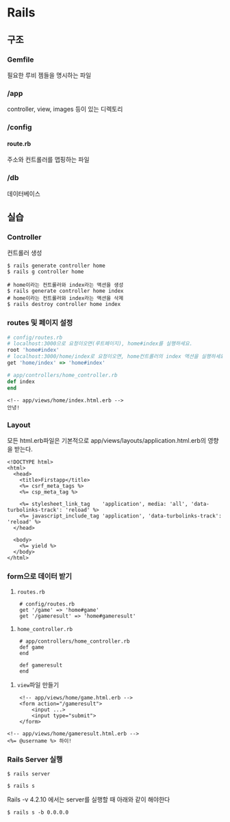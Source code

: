 # Rails

## 구조

### Gemfile

필요한 루비 젬들을 명시하는 파일

### /app

controller, view, images 등이 있는 디렉토리

### /config

#### route.rb

주소와 컨트롤러를 맵핑하는 파일

### /db

데이터베이스

## 실습

### Controller

컨트롤러 생성

```
$ rails generate controller home
$ rails g controller home 

# home이라는 컨트롤러와 index라는 액션을 생성
$ rails generate controller home index
# home이라는 컨트롤러와 index라는 액션을 삭제
$ rails destroy controller home index
```

### routes 및 페이지 설정

```ruby
# config/routes.rb
# localhost:3000으로 요청이오면(루트페이지), home#index를 실행하세요.
root 'home#index'
# localhost:3000/home/index로 요청이오면, home컨트롤러의 index 액션을 실행하세요.
get 'home/index' => 'home#index'
```

```ruby
# app/controllers/home_controller.rb
def index
end
```

```erb
<!-- app/views/home/index.html.erb -->
안녕!
```

### Layout

모든 html.erb파일은 기본적으로 app/views/layouts/application.html.erb의 영향을 받는다.

```
<!DOCTYPE html>
<html>
  <head>
    <title>Firstapp</title>
    <%= csrf_meta_tags %>
    <%= csp_meta_tag %>

    <%= stylesheet_link_tag    'application', media: 'all', 'data-turbolinks-track': 'reload' %>
    <%= javascript_include_tag 'application', 'data-turbolinks-track': 'reload' %>
  </head>

  <body>
    <%= yield %>
  </body>
</html>
```

### form으로 데이터 받기

1. `routes.rb`

```
    # config/routes.rb
    get '/game' => 'home#game'
    get '/gameresult' => 'home#gameresult'
```

1. `home_controller.rb`

```
	# app/controllers/home_controller.rb
	def game
	end

	def gameresult
	end
```

1. `view`파일 만들기

```
	<!-- app/views/home/game.html.erb -->
    <form action="/gameresult">
    	<input ...>
        <input type="submit">
    </form>
```

```
<!-- app/views/home/gameresult.html.erb -->
<%= @username %> 하이!
```





### Rails Server 실행

`$ rails server`

`$ rails s`



Rails -v 4.2.10 에서는 server를 실행할 때 아래와 같이 해야한다

`$ rails s -b 0.0.0.0`
